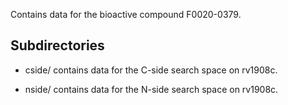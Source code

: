 Contains data for the bioactive compound F0020-0379.

## Subdirectories

- cside/ contains data for the C-side search space on rv1908c.

- nside/ contains data for the N-side search space on rv1908c.


